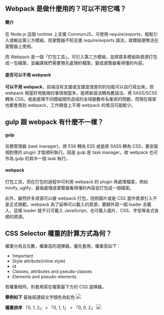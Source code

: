 ## Webpack 是做什麼用的？可以不用它嗎？
#### 簡介
在 Node.js 這個 runtime 上支援 CommonJS，可使用 require/exports，輕鬆引入或輸出第三方模組，但瀏覽器不知支援 require/exports 語法，故模組便無法在瀏覽器上使用。

而 Webpack 是一個「打包工具」。可引入第三方模組，並將眾多模組與資源打包成一包檔案，並編譯我們需要預先處理的檔案，變成瀏覽器看得懂的內容。

#### 是否可以不用 webpack
**可以不用 webpack**，前端沒有支援或支援度很差的的功能可以自行寫出來。但 webpack 相當好用能做的事情相當多，能將新語法轉為舊語法、將 SASS/SCSS 轉為 CSS，或是處理不同模組間所造成的全域變數命名衝突的問題，而現在框架也都會用到 webpack，工作開發上不用 webpack 的情況可能較少。

## gulp 跟 webpack 有什麼不一樣？
#### gulp
任務管理器 (task manager)，將 ES6 轉為 ES5 或是將 SASS 轉為 CSS，要安裝相對應的 plugin 才能順利執行。因是 gulp 是 task manager，故 webpack 也可作為 gulp 的其中一個 task 執行。

#### webpack
打包工具，而在打包的過程中可利用 webpack 的 plugin 再處理檔案，例如 minify, uglify，最後處理成瀏覽器看得懂的內容並打包成一個檔案。

此外，雖然許多資源可以被 webpack 打包，但把圖片或是 CSS 當作資源引入不是正式規範，webpack 為了延伸可以載入的資源，要額外寫一個 loader 去載入，這樣 loader 就不只可載入 JavaScript，也可載入圖片、CSS、字型等各式各樣的資源。

## CSS Selector 權重的計算方式為何？
權重分為五位數，權重高的選擇器，優先套用，權重高如下：
- !important
- Style attribute(inline style)
- id
- Classes, attributes and pseudo-classes
- Elements and pseudo-elements

若權重相同，則套用寫在檔案最下方的 CSS 選擇器。

**舉例如下**
最後超連結文字顏色為紅色
![](https://i.imgur.com/zBIprbL.png)

**權重排序**
「0, 1, 2」 > 「0, 1, 1」 > 「0, 0, 2」
![](https://i.imgur.com/DsEiPPM.png)